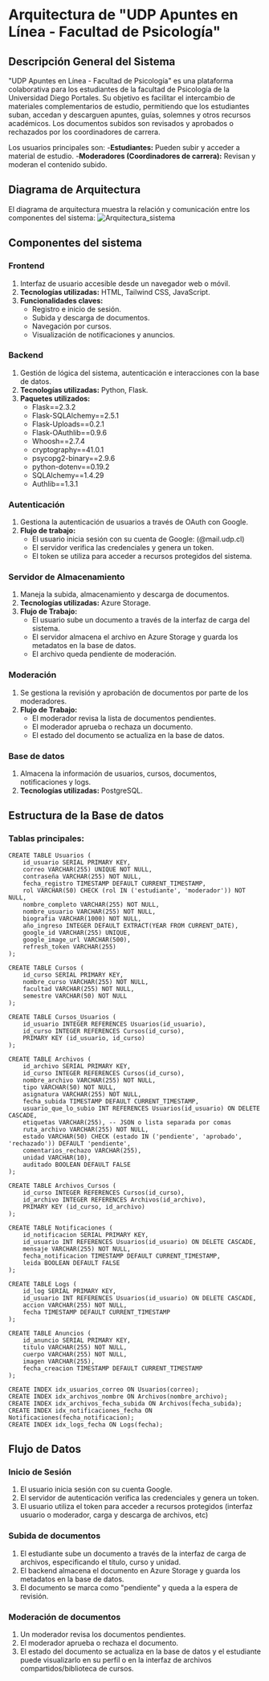 # Arquitectura de "UDP Apuntes en Línea - Facultad de Psicología"
## Descripción General del Sistema
"UDP Apuntes en Línea - Facultad de Psicología" es una plataforma colaborativa para los estudiantes de la facultad de Psicología de la Universidad Diego Portales. Su objetivo es facilitar el intercambio de materiales complementarios de estudio, permitiendo que los estudiantes suban, accedan y descarguen apuntes, guías, solemnes y otros recursos académicos. Los documentos subidos son revisados y aprobados o rechazados por los coordinadores de carrera.

Los usuarios principales son:
-**Estudiantes:** Pueden subir y acceder a material de estudio.
-**Moderadores (Coordinadores de carrera):** Revisan y moderan el contenido subido.

## Diagrama de Arquitectura
El diagrama de arquitectura muestra la relación y comunicación entre los componentes del sistema:
![Arquitectura_sistema](https://github.com/user-attachments/assets/b183e393-2000-4755-ac70-37a06b775b8d)

## Componentes del sistema
### Frontend
1. Interfaz de usuario accesible desde un navegador web o móvil.
2. **Tecnologías utilizadas:** HTML, Tailwind CSS, JavaScript.
3. **Funcionalidades claves:** 
    - Registro e inicio de sesión.
    - Subida y descarga de documentos.
    - Navegación por cursos.
    - Visualización de notificaciones y anuncios.

### Backend
1. Gestión de lógica del sistema, autenticación e interacciones con la base de datos.
2. **Tecnologías utilizadas:** Python, Flask.
3. **Paquetes utilizados:** 
    - Flask==2.3.2
    - Flask-SQLAlchemy==2.5.1
    - Flask-Uploads==0.2.1
    - Flask-OAuthlib==0.9.6
    - Whoosh==2.7.4
    - cryptography==41.0.1
    - psycopg2-binary==2.9.6
    - python-dotenv==0.19.2
    - SQLAlchemy==1.4.29
    - Authlib==1.3.1

### Autenticación
1. Gestiona la autenticación de usuarios a través de OAuth con Google.
2. **Flujo de trabajo:** 
    - El usuario inicia sesión con su cuenta de Google: (@mail.udp.cl)
    - El servidor verifica las credenciales y genera un token.
    - El token se utiliza para acceder a recursos protegidos del sistema.

### Servidor de Almacenamiento
1. Maneja la subida, almacenamiento y descarga de documentos.
2. **Tecnologías utilizadas:** Azure Storage.
3. **Flujo de Trabajo:**
    - El usuario sube un documento a través de la interfaz de carga del sistema.
    - El servidor almacena el archivo en Azure Storage y guarda los metadatos en la base de datos.
    - El archivo queda pendiente de moderación.

### Moderación
1. Se gestiona la revisión y aprobación de documentos por parte de los moderadores.
2. **Flujo de Trabajo:**
    - El moderador revisa la lista de documentos pendientes.
    - El moderador aprueba o rechaza un documento.
    - El estado del documento se actualiza en la base de datos.

### Base de datos
1. Almacena la información de usuarios, cursos, documentos, notificaciones y logs.
2. **Tecnologías utilizadas:** PostgreSQL.

## Estructura de la Base de datos
### Tablas principales:
```
CREATE TABLE Usuarios (
    id_usuario SERIAL PRIMARY KEY,
    correo VARCHAR(255) UNIQUE NOT NULL,
    contraseña VARCHAR(255) NOT NULL,
    fecha_registro TIMESTAMP DEFAULT CURRENT_TIMESTAMP,
    rol VARCHAR(50) CHECK (rol IN ('estudiante', 'moderador')) NOT NULL,
    nombre_completo VARCHAR(255) NOT NULL,
    nombre_usuario VARCHAR(255) NOT NULL,
    biografia VARCHAR(1000) NOT NULL,
    año_ingreso INTEGER DEFAULT EXTRACT(YEAR FROM CURRENT_DATE),
    google_id VARCHAR(255) UNIQUE,
    google_image_url VARCHAR(500),
    refresh_token VARCHAR(255)
);

CREATE TABLE Cursos (
    id_curso SERIAL PRIMARY KEY,
    nombre_curso VARCHAR(255) NOT NULL,
    facultad VARCHAR(255) NOT NULL,
    semestre VARCHAR(50) NOT NULL
);

CREATE TABLE Cursos_Usuarios (
    id_usuario INTEGER REFERENCES Usuarios(id_usuario),
    id_curso INTEGER REFERENCES Cursos(id_curso),
    PRIMARY KEY (id_usuario, id_curso)
);

CREATE TABLE Archivos (
    id_archivo SERIAL PRIMARY KEY,
    id_curso INTEGER REFERENCES Cursos(id_curso),
    nombre_archivo VARCHAR(255) NOT NULL,
    tipo VARCHAR(50) NOT NULL,
    asignatura VARCHAR(255) NOT NULL,
    fecha_subida TIMESTAMP DEFAULT CURRENT_TIMESTAMP,
    usuario_que_lo_subio INT REFERENCES Usuarios(id_usuario) ON DELETE CASCADE,
    etiquetas VARCHAR(255), -- JSON o lista separada por comas
    ruta_archivo VARCHAR(255) NOT NULL,
    estado VARCHAR(50) CHECK (estado IN ('pendiente', 'aprobado', 'rechazado')) DEFAULT 'pendiente',
    comentarios_rechazo VARCHAR(255),
    unidad VARCHAR(10),
    auditado BOOLEAN DEFAULT FALSE
);

CREATE TABLE Archivos_Cursos (
    id_curso INTEGER REFERENCES Cursos(id_curso),
    id_archivo INTEGER REFERENCES Archivos(id_archivo),
    PRIMARY KEY (id_curso, id_archivo)
);

CREATE TABLE Notificaciones (
    id_notificacion SERIAL PRIMARY KEY,
    id_usuario INT REFERENCES Usuarios(id_usuario) ON DELETE CASCADE,
    mensaje VARCHAR(255) NOT NULL,
    fecha_notificacion TIMESTAMP DEFAULT CURRENT_TIMESTAMP,
    leida BOOLEAN DEFAULT FALSE
);

CREATE TABLE Logs (
    id_log SERIAL PRIMARY KEY,
    id_usuario INT REFERENCES Usuarios(id_usuario) ON DELETE CASCADE,
    accion VARCHAR(255) NOT NULL,
    fecha TIMESTAMP DEFAULT CURRENT_TIMESTAMP
);

CREATE TABLE Anuncios (
    id_anuncio SERIAL PRIMARY KEY,
    titulo VARCHAR(255) NOT NULL,
    cuerpo VARCHAR(255) NOT NULL,
    imagen VARCHAR(255),
    fecha_creacion TIMESTAMP DEFAULT CURRENT_TIMESTAMP
);

CREATE INDEX idx_usuarios_correo ON Usuarios(correo);
CREATE INDEX idx_archivos_nombre ON Archivos(nombre_archivo);
CREATE INDEX idx_archivos_fecha_subida ON Archivos(fecha_subida);
CREATE INDEX idx_notificaciones_fecha ON Notificaciones(fecha_notificacion);
CREATE INDEX idx_logs_fecha ON Logs(fecha);

```
## Flujo de Datos
### Inicio de Sesión
1. El usuario inicia sesión con su cuenta Google.
2. El servidor de autenticación verifica las credenciales y genera un token.
3. El usuario utiliza el token para acceder a recursos protegidos (interfaz usuario o moderador, carga y descarga de archivos, etc)

### Subida de documentos
1. El estudiante sube un documento a través de la interfaz de carga de archivos, especificando el título, curso y unidad.
2. El backend almacena el documento en Azure Storage y guarda los metadatos en la base de datos.
3. El documento se marca como "pendiente" y queda a la espera de revisión.

### Moderación de documentos
1. Un moderador revisa los documentos pendientes.
2. El moderador aprueba o rechaza el documento.
3. El estado del documento se actualiza en la base de datos y el estudiante puede visualizarlo en su perfil o en la interfaz de archivos compartidos/biblioteca de cursos.

